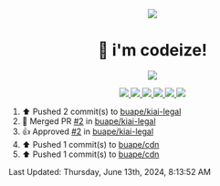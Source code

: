<p align="center">
    <img src="https://avatars.githubusercontent.com/u/63158950?s=400&u=dd76c829ae30921e131dcbe7c830dc368e2d6e8a&v=4" />
</p>

<h1 align="center">
    👋 i'm codeize!
</h1>

<p align="center">
  <a href="https://skillicons.dev">
    <img align="center" src="https://skillicons.dev/icons?i=discord,bots,ts,nodejs,mysql,postgresql,react,nextjs,tailwindcss" />
  </a>
</p>

<p align="center">
  <a href="https://discord.com/users/668423998777982997">
    <img src="https://nocache.advaith.workers.dev?url=https://img.shields.io/endpoint?url=https://dev.discordprofiles.me/api/badge/status/668423998777982997?simple=true" />
    <img src="https://nocache.advaith.workers.dev?url=https://img.shields.io/endpoint?url=https://dev.discordprofiles.me/api/badge/vscode/668423998777982997" />
    <img src="https://nocache.advaith.workers.dev?url=https://img.shields.io/endpoint?url=https://dev.discordprofiles.me/api/badge/playing/668423998777982997" />
    <img src="https://nocache.advaith.workers.dev?url=https://img.shields.io/endpoint?url=https://dev.discordprofiles.me/api/badge/spotify/668423998777982997" />
    <img src="https://komarev.com/ghpvc/?username=codeize" />
    <img src="https://hits.link/hits?url=https%3A%2F%2Fgithub.com%2FCodeize" />
  </a>
</p>

<!--RECENT_ACTIVITY:start-->
1. ⬆️ Pushed 2 commit(s) to [buape/kiai-legal](https://github.com/buape/kiai-legal)<br>
2. 🎉 Merged PR [#2](https://github.com/buape/kiai-legal/pull/2) in [buape/kiai-legal](https://github.com/buape/kiai-legal)<br>
3. 👍 Approved [#2](https://github.com/buape/kiai-legal/pull/2#pullrequestreview-2106373608) in [buape/kiai-legal](https://github.com/buape/kiai-legal)<br>
4. ⬆️ Pushed 1 commit(s) to [buape/cdn](https://github.com/buape/cdn)<br>
5. ⬆️ Pushed 1 commit(s) to [buape/cdn](https://github.com/buape/cdn)<br>
<!--RECENT_ACTIVITY:end-->

<!--RECENT_ACTIVITY:last_update-->
Last Updated: Thursday, June 13th, 2024, 8:13:52 AM
<!--RECENT_ACTIVITY:last_update_end-->

